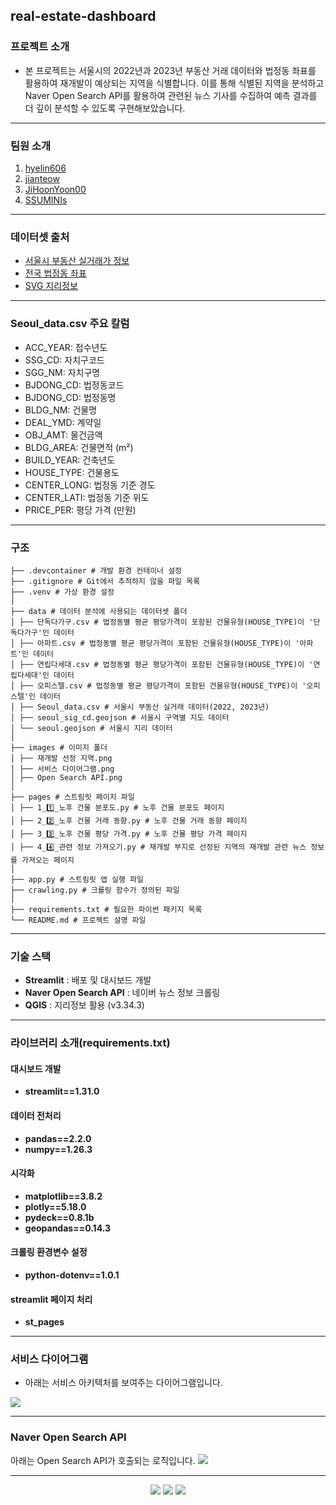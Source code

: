 ##  real-estate-dashboard

### 프로젝트 소개
- 본 프로젝트는 서울시의 2022년과 2023년 부동산 거래 데이터와 법정동 좌표를 활용하여 재개발이 예상되는 지역을 식별합니다. 이를 통해 식별된 지역을 분석하고 Naver Open Search API를 활용하여 관련된 뉴스 기사를 수집하여 예측 결과를 더 깊이 분석할 수 있도록 구현해보았습니다.
---
### 팀원 소개
1. [hyelin606](https://github.com/hyelin606)
2. [jianteow](https://github.com/jianteow)
3. [JiHoonYoon00](https://github.com/JiHoonYoon00)
4. [SSUMINIs](https://github.com/SSUMINIs)
---
### 데이터셋 출처
- [서울시 부동산 실거래가 정보](https://data.seoul.go.kr/dataList/OA-21275/S/1/datasetView.do)
- [전국 법정동 좌표](https://herjh0405.tistory.com/156)
- [SVG 지리정보](http://www.gisdeveloper.co.kr/?p=2332)
---
### Seoul_data.csv 주요 칼럼
- ACC_YEAR: 접수년도
- SSG_CD: 자치구코드
- SGG_NM: 자치구명
- BJDONG_CD: 법정동코드
- BJDONG_CD: 법정동명
- BLDG_NM: 건물명
- DEAL_YMD: 계약일
- OBJ_AMT: 물건금액
- BLDG_AREA: 건물면적 (m²)
- BUILD_YEAR: 건축년도
- HOUSE_TYPE: 건물용도
- CENTER_LONG: 법정동 기준 경도
- CENTER_LATI: 법정동 기준 위도
- PRICE_PER: 평당 가격 (만원)
---
### 구조
```
├── .devcontainer # 개발 환경 컨테이너 설정
├── .gitignore # Git에서 추적하지 않을 파일 목록 
├── .venv # 가상 환경 설정
│ 
├── data # 데이터 분석에 사용되는 데이터셋 폴더
│ ├── 단독다가구.csv # 법정동별 평균 평당가격이 포함된 건물유형(HOUSE_TYPE)이 '단독다가구'인 데이터
│ ├── 아파트.csv # 법정동별 평균 평당가격이 포함된 건물유형(HOUSE_TYPE)이 '아파트'인 데이터
│ ├── 연립다세대.csv # 법정동별 평균 평당가격이 포함된 건물유형(HOUSE_TYPE)이 '연립다세대'인 데이터
│ ├── 오피스텔.csv # 법정동별 평균 평당가격이 포함된 건물유형(HOUSE_TYPE)이 '오피스텔'인 데이터
│ ├── Seoul_data.csv # 서울시 부동산 실거래 데이터(2022, 2023년)
│ ├── seoul_sig_cd.geojson # 서울시 구역별 지도 데이터
│ └── seoul.geojson # 서울시 지리 데이터
│ 
├── images # 이미지 폴더
│ ├── 재개발 선정 지역.png
│ ├── 서비스 다이어그램.png
│ ├── Open Search API.png
│  
├── pages # 스트림릿 페이지 파일
│ ├── 1_1️⃣_노후 건물 분포도.py # 노후 건물 분포도 페이지
│ ├── 2_2️⃣_노후 건물 거래 동향.py # 노후 건물 거래 동향 페이지
│ ├── 3_3️⃣_노후 건물 평당 가격.py # 노후 건물 평당 가격 페이지
│ ├── 4_4️⃣_관련 정보 가져오기.py # 재개발 부지로 선정된 지역의 재개발 관련 뉴스 정보를 가져오는 페이지
│ 
├── app.py # 스트림릿 앱 실행 파일
├── crawling.py # 크롤링 함수가 정의된 파일
│ 
├── requirements.txt # 필요한 파이썬 패키지 목록
└── README.md # 프로젝트 설명 파일
```
---
### 기술 스택
- **Streamlit** : 배포 및 대시보드 개발
- **Naver Open Search API** : 네이버 뉴스 정보 크롤링
- **QGIS** : 지리정보 활용 (v3.34.3)
---
### 라이브러리 소개(requirements.txt)
#### 대시보드 개발
- **streamlit==1.31.0**
#### 데이터 전처리      
- **pandas==2.2.0**
- **numpy==1.26.3**
#### 시각화
- **matplotlib==3.8.2**
- **plotly==5.18.0**
- **pydeck==0.8.1b**
- **geopandas==0.14.3**
#### 크롤링 환경변수 설정  
- **python-dotenv==1.0.1**
#### streamlit 페이지 처리
- **st_pages**
---
### 서비스 다이어그램
- 아래는 서비스 아키텍처를 보여주는 다이어그램입니다.
<img src="https://github.com/Kimtae00/real-estate-dashboard-team5/blob/main/%EC%84%9C%EB%B9%84%EC%8A%A4%20%EB%8B%A4%EC%9D%B4%EC%96%B4%EA%B7%B8%EB%9E%A8.png"/>

---
### Naver Open Search API
아래는 Open Search API가 호출되는 로직입니다.
<img src="https://github.com/Kimtae00/real-estate-dashboard-team5/blob/main/images/Open%20Search%20API.png"/>

---
<p align="center">
   <img src="https://img.shields.io/badge/language-python-blue?style"/>
   <img src="https://img.shields.io/badge/library-streamlit-red?style"/>
   <img src="https://img.shields.io/github/license/maxam2017/productive-box"/>
</p>
